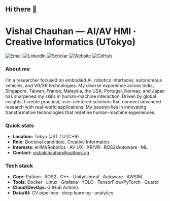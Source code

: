## Hi there 👋

# Vishal Chauhan — AI/AV HMI · Creative Informatics (UTokyo)

[![Email](https://img.shields.io/badge/Email-vishalchauhan@outlook.sg-0A66C2)](mailto:vishalchauhan@outlook.sg)
[![LinkedIn](https://img.shields.io/badge/LinkedIn-aivishalcom-0A66C2)](https://www.linkedin.com/in/aivishalcom/)
[![Scholar](https://img.shields.io/badge/Google_Scholar-Vishal%20Chauhan-4285F4)](https://scholar.google.com/citations?user=SHkxvc4AAAAJ&hl=en)
[![Website](https://img.shields.io/badge/Website-tlab.hongo.wide.ad.jp-16A34A)](https://tlab.hongo.wide.ad.jp/members/)
[![GitHub](https://img.shields.io/badge/GitHub-vish0012-24292e?logo=github)](https://github.com/vish0012)

### About me 

I’m a researcher focused on embodied AI, robotics interfaces, autonomous vehicles, and VR/XR technologies. My
diverse experience across India, Singapore, Taiwan, France, Malaysia, the USA, Portugal, Norway, and Japan has
sharpened my skills in human-machine interaction. Driven by global insights, I create practical, user-centered
solutions that connect advanced research with real-world applications. My passion lies in innovating transformative
technologies that redefine human-machine experiences.

### Quick stats
- **Location:** Tokyo (JST / UTC+9)  
- **Role:** Doctoral candidate, Creative Informatics  
- **Interests:** eHMI/Robotics · AV UX · XR/VR · ROS2/Autoware · ML  
- **Contact:** vishalchauhan@outlook.sg

### Tech stack
- **Core:** Python · ROS2 · C++ · Unity/Unreal · Autoware · AWSIM  
- **Tools:** Docker · Linux · Grafana · YOLO · TensorFlow/PyTorch · Quarto  
- **Cloud/DevOps:** GitHub Actions 
- **Data/AI:** CV pipelines · deep learning · analytics
